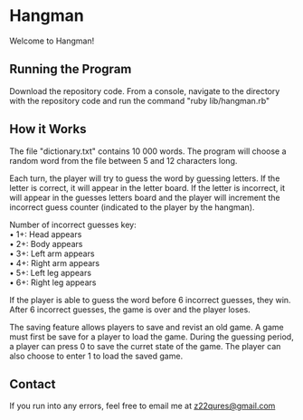 # Hangman

Welcome to Hangman!

## Running the Program

Download the repository code. From a console, navigate to the directory with the repository code and run the command "ruby lib/hangman.rb"

## How it Works

The file "dictionary.txt" contains 10 000 words. The program will choose a random word from the file between 5 and 12 characters long.

Each turn, the player will try to guess the word by guessing letters. If the letter is correct, it will appear in the letter board. If the letter is incorrect, it will appear in the guesses letters board and the player will increment the incorrect guess counter (indicated to the player by the hangman). 

Number of incorrect guesses key: <br>
 • 1+: Head appears <br>
 • 2+: Body appears <br>
 • 3+: Left arm appears <br>
 • 4+: Right arm appears <br>
 • 5+: Left leg appears <br>
 • 6+: Right leg appears <br>

If the player is able to guess the word before 6 incorrect guesses, they win. After 6 incorrect guesses, the game is over and the player loses.

The saving feature allows players to save and revist an old game. A game must first be save for a player to load the game. During the guessing period, a player can press 0 to save the curret state of the game. The player can also choose to enter 1 to load the saved game.

## Contact

If you run into any errors, feel free to email me at z22qures@gmail.com